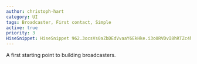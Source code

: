 ```yaml
---
author: christoph-hart
category: UI
tags: Broadcaster, First contact, Simple
active: true
priority: 3
HiseSnippet: HiseSnippet 962.3ocsVs0aZbDEdVvaaY6EkHke.i3o0RVDvI8hRTZc4hSQMXiJtVspJJZX1AXjmclU6LqqQQ9uaeN+CRNmcWfkXRaDpgWPmaemON2FFmZ3Bq0jR7ZbwxDAw6q7mrT6VzaASpIC6S79F+QLqSjRKT0cYByZEQDOu5OGU303.R9m27ScYJllK1nhPtzH4hWHiktMZGexuJUpSYQhKjwU79wmLjaz8LJSFvm59sIIL9Ur4hyXna07Ide1fHoyjNwwbBKw6ftlnkSVX9acg+WJsxoJAJzgLA.pP8oFUDxXTKo2BoJZ7pe2VBfx3MUg5EUgG3ORFIWqeS03d4FnahnZ8vq11zq9VzqSU50tB81Ak7pPoCJnz88mvSkItMVP97k9C0PyYFCJ6UoRgujZ+SM+dFvCsqUL6Jwoofv5HBOtc6incZ29vmFDDH0JoVPmko4NoQSwVQ7TSWyMcPHRMpPtINwnAvNhdMSkINL30AM.iViRzJIUpcgE5eZvs.jqx7bgq2pHCatF0lG1xhVxwtGSolBs6v6lVjcvfg0QmxoOiNPOG3YKdp.pxcSMrHd9.Z3qkQOgV.Ocp4FZrIyJfXZdDkkN29D5eUg+hqgud4s.1S4sXNGiu3ByZVNBCc.5hsJgOBfWI4WYomqUKQwlH4PDhhdgDXgF3Qy7nopRYzsQBGiFwbLPXUAN78YyNplqcAqgWhk1vCwhKl0G9P5eZxnbFzpRDZpagfVz1qTTFwRnRM8WFNY.0Yn.JTF8ZoMionHBohjTgER.qnmOKGlJ.XoPoWKxYbqJyFmYbhy0g4bN31.56aZ1rcZqrkpfxztLiGDR+2BLTmEOUjVc9CcD1R1d0y+Cu5U8x.uXBshiF8PszcNTP+P2KHki03ZZIq.Wc4Ko2qbIc0HCQFg6nqmfH4zt5MSxuOrOLWrBL.WHWIhTmD+Y30WbMb.s3BPC+9B6UNSRtukCFvMwOxTeylz1+jkaD9wShYfMeu5ffzIhg7949cBNN3Qvs56bGBt.ZhxTL21mEw2BJM.MrstEg2azVoaY0e2+ucq7ikh22erzwWraNVaGbDZIeJ3X4KLes+fYyf0pMD7.+S+iOMOmP9MSlSpmOh4RkXq9rr3IvirbAjcX4VgKLd0vQ6B41nLVAlHzQ4BuE9TZrCJ6UZryJijXFO07JdwBA9F1WjqA3jN+46Fv+i.jo2YGfPhgmTeEmuMT2Ivi22.ez9F3i22.+18MvuaeC7622.+g+6.w+wyOm4LwEqMDxnwCxuY44MPyfIv7oUx6.vvbzqL
---
```





A first starting point to building broadcasters.